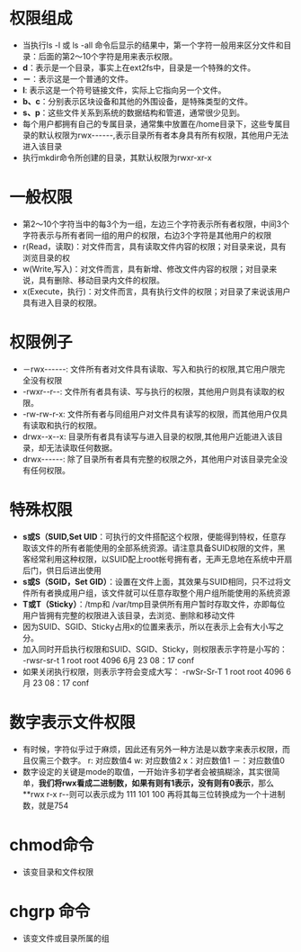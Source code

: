 # 权限组成

- 当执行ls -l 或 ls -all 命令后显示的结果中，第一个字符一般用来区分文件和目录：后面的第2～10个字符是用来表示权限。
- **d**：表示是一个目录，事实上在ext2fs中，目录是一个特殊的文件。
- **－**：表示这是一个普通的文件。
- **l**: 表示这是一个符号链接文件，实际上它指向另一个文件。
- **b、c**：分别表示区块设备和其他的外围设备，是特殊类型的文件。
- **s、p**：这些文件关系到系统的数据结构和管道，通常很少见到。
- 每个用户都拥有自己的专属目录，通常集中放置在/home目录下，这些专属目录的默认权限为rwx------,表示目录所有者本身具有所有权限，其他用户无法进入该目录
- 执行mkdir命令所创建的目录，其默认权限为rwxr-xr-x

# 一般权限

- 第2～10个字符当中的每3个为一组，左边三个字符表示所有者权限，中间3个字符表示与所有者同一组的用户的权限，右边3个字符是其他用户的权限
- r(Read，读取)：对文件而言，具有读取文件内容的权限；对目录来说，具有浏览目录的权
- w(Write,写入)：对文件而言，具有新增、修改文件内容的权限；对目录来说，具有删除、移动目录内文件的权限。
- x(Execute，执行)：对文件而言，具有执行文件的权限；对目录了来说该用户具有进入目录的权限。

# 权限例子

- －rwx------: 文件所有者对文件具有读取、写入和执行的权限,其它用户限完全没有权限
- -rwxr--r--: 文件所有者具有读、写与执行的权限，其他用户则具有读取的权限。
- -rw-rw-r-x: 文件所有者与同组用户对文件具有读写的权限，而其他用户仅具有读取和执行的权限。
- drwx--x--x: 目录所有者具有读写与进入目录的权限,其他用户近能进入该目录，却无法读取任何数据。
- drwx------: 除了目录所有者具有完整的权限之外，其他用户对该目录完全没有任何权限。

# 特殊权限

- **s或S（SUID,Set UID**：可执行的文件搭配这个权限，便能得到特权，任意存取该文件的所有者能使用的全部系统资源。请注意具备SUID权限的文件，黑客经常利用这种权限，以SUID配上root帐号拥有者，无声无息地在系统中开扇后门，供日后进出使用
- **s或S（SGID，Set GID）**：设置在文件上面，其效果与SUID相同，只不过将文件所有者换成用户组，该文件就可以任意存取整个用户组所能使用的系统资源
- **T或T（Sticky）**：/tmp和 /var/tmp目录供所有用户暂时存取文件，亦即每位用户皆拥有完整的权限进入该目录，去浏览、删除和移动文件
- 因为SUID、SGID、Sticky占用x的位置来表示，所以在表示上会有大小写之分。
- 加入同时开启执行权限和SUID、SGID、Sticky，则权限表示字符是小写的： -rwsr-sr-t 1 root root 4096 6月 23 08：17 conf
- 如果关闭执行权限，则表示字符会变成大写： -rwSr-Sr-T 1 root root 4096 6月 23 08：17 conf

# 数字表示文件权限

- 有时候，字符似乎过于麻烦，因此还有另外一种方法是以数字来表示权限，而且仅需三个数字。 r: 对应数值4 w: 对应数值2 x：对应数值1 －：对应数值0
- 数字设定的关键是mode的取值，一开始许多初学者会被搞糊涂，其实很简单，**我们将rwx看成二进制数，如果有则有1表示，没有则有0表示**，那么**rwx r-x r--则可以表示成为 111 101 100 再将其每三位转换成为一个十进制数，就是754

# chmod命令

- 该变目录和文件权限

# chgrp 命令

- 该变文件或目录所属的组
